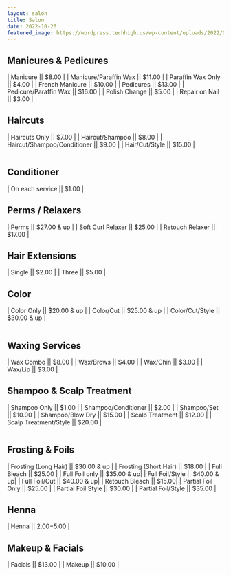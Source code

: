 ```yaml
---
layout: salon
title: Salon
date: 2022-10-26
featured_image: https://wordpress.techhigh.us/wp-content/uploads/2022/04/raphael-lovaski-pxax5WuM7eY-unsplash-1.jpg
---
```



<div class="large-container one">
<div class="pricetable" markdown="1">

## Manicures & Pedicures  
 
| Manicure || $8.00 |
| Manicure/Paraffin Wax || $11.00 |
| Paraffin Wax Only || $4.00 |
| French Manicure || $10.00 | 
| Pedicures || $13.00 |
| Pedicure/Paraffin Wax || $16.00 |
| Polish Change || $5.00 |
| Repair on Nail || $3.00 |

## Haircuts

| Haircuts Only || $7.00 |
| Haircut/Shampoo || $8.00 |
| Haircut/Shampoo/Conditioner || $9.00 |
| Hair/Cut/Style || $15.00 |


</div>

<img src="https://wordpress.techhigh.us/wp-content/uploads/2023/02/Screen-Shot-2023-02-10-at-7.51.04-AM.png" alt="">
</div>

<div class="large-container two">
<div class="pricetable right" markdown="1">

## Conditioner

| On each service || $1.00 |

## Perms / Relaxers

| Perms || $27.00 & up |
| Soft Curl Relaxer || $25.00 |
| Retouch Relaxer || $17.00 |

## Hair Extensions

| Single || $2.00 |
| Three || $5.00 |

## Color  

| Color Only || $20.00 & up |
| Color/Cut || $25.00 & up |
| Color/Cut/Style || $30.00 & up |

</div>

<img src="https://wordpress.techhigh.us/wp-content/uploads/2023/03/Salon_2.jpg" alt="">

</div>

<div class="large-container three">
<div class="pricetable" markdown="1">

## Waxing Services

| Wax Combo || $8.00 |
| Wax/Brows || $4.00 |
| Wax/Chin || $3.00 |
| Wax/Lip || $3.00 |

## Shampoo & Scalp Treatment

| Shampoo Only || $1.00 |
| Shampoo/Conditioner || $2.00 | 
| Shampoo/Set || $10.00 |
| Shampoo/Blow Dry || $15.00 |
| Scalp Treatment || $12.00 |
| Scalp Treatment/Style || $20.00 | 

</div>

<img src="https://wordpress.techhigh.us/wp-content/uploads/2023/02/Salon-3.png" alt="">
</div>

<div class="large-container four">
<div class="pricetable right" markdown="1">

## Frosting & Foils

| Frosting (Long Hair) || $30.00 & up |
| Frosting (Short Hair) || $18.00 |
| Full Bleach || $25.00 |
| Full Foil only || $35.00 & up|
| Full Foil/Style || $40.00 & up|
| Full Foil/Cut || $40.00 & up|
| Retouch Bleach || $15.00|
| Partial Foil Only || $25.00 |
| Partial Foil Style || $30.00 |
| Partial Foil/Style || $35.00 |

## Henna

| Henna || $2.00-$5.00 |

## Makeup & Facials  

| Facials || $13.00 |
| Makeup || $10.00 |

</div>

<img src="https://wordpress.techhigh.us/wp-content/uploads/2023/02/75A37195-FA52-420C-B3A1-8D9D2E8CDA49.png" alt="">

</div>
